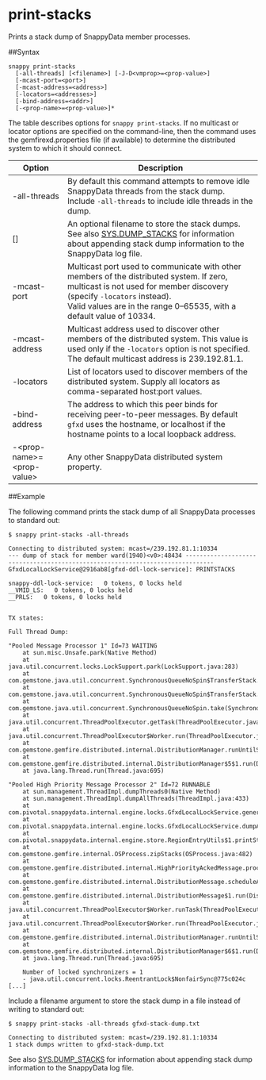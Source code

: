# print-stacks

Prints a stack dump of SnappyData member processes.

##Syntax

``` pre
snappy print-stacks
  [-all-threads] [<filename>] [-J-D<vmprop>=<prop-value>]
  [-mcast-port=<port>]
  [-mcast-address=<address>]
  [-locators=<addresses>]
  [-bind-address=<addr>]
  [-<prop-name>=<prop-value>]*
```

The table describes options for `snappy print-stacks`. If no multicast or locator options are specified on the command-line, then the command uses the <span class="ph filepath">gemfirexd.properties</span> file (if available) to determine the distributed system to which it should connect.

|Option|Description|
|-|-|
|-all-threads|By default this command attempts to remove idle SnappyData threads from the stack dump. Include `-all-threads` to include idle threads in the dump.|
|[<filename>]|An optional filename to store the stack dumps. See also [SYS.DUMP_STACKS](../../reference/inbuilt/dump-stacks.md) for information about appending stack dump information to the SnappyData log file.|
|-mcast-port|Multicast port used to communicate with other members of the distributed system. If zero, multicast is not used for member discovery (specify `-locators` instead).</br>Valid values are in the range 0–65535, with a default value of 10334.|
|-mcast-address|Multicast address used to discover other members of the distributed system. This value is used only if the `-locators` option is not specified.</br>The default multicast address is 239.192.81.1.|
|-locators|List of locators used to discover members of the distributed system. Supply all locators as comma-separated host:port values.|
|-bind-address|The address to which this peer binds for receiving peer-to-peer messages. By default `gfxd` uses the hostname, or localhost if the hostname points to a local loopback address.|
|-&lt;prop-name&gt;=&lt;prop-value&gt;|Any other SnappyData distributed system property.|

##Example

The following command prints the stack dump of all SnappyData processes to standard out:

``` pre
$ snappy print-stacks -all-threads

Connecting to distributed system: mcast=/239.192.81.1:10334
--- dump of stack for member ward(1940)<v0>:48434 ------------------------------------------------------------------------------
GfxdLocalLockService@2916ab8[gfxd-ddl-lock-service]: PRINTSTACKS

snappy-ddl-lock-service:   0 tokens, 0 locks held
__VMID_LS:   0 tokens, 0 locks held
__PRLS:   0 tokens, 0 locks held


TX states:

Full Thread Dump:

"Pooled Message Processor 1" Id=73 WAITING
    at sun.misc.Unsafe.park(Native Method)
    at java.util.concurrent.locks.LockSupport.park(LockSupport.java:283)
    at com.gemstone.java.util.concurrent.SynchronousQueueNoSpin$TransferStack.awaitFulfill(SynchronousQueueNoSpin.java:451)
    at com.gemstone.java.util.concurrent.SynchronousQueueNoSpin$TransferStack.transfer(SynchronousQueueNoSpin.java:352)
    at com.gemstone.java.util.concurrent.SynchronousQueueNoSpin.take(SynchronousQueueNoSpin.java:886)
    at java.util.concurrent.ThreadPoolExecutor.getTask(ThreadPoolExecutor.java:957)
    at java.util.concurrent.ThreadPoolExecutor$Worker.run(ThreadPoolExecutor.java:917)
    at com.gemstone.gemfire.distributed.internal.DistributionManager.runUntilShutdown(DistributionManager.java:728)
    at com.gemstone.gemfire.distributed.internal.DistributionManager$5$1.run(DistributionManager.java:1023)
    at java.lang.Thread.run(Thread.java:695)

"Pooled High Priority Message Processor 2" Id=72 RUNNABLE
    at sun.management.ThreadImpl.dumpThreads0(Native Method)
    at sun.management.ThreadImpl.dumpAllThreads(ThreadImpl.java:433)
    at com.pivotal.snappydata.internal.engine.locks.GfxdLocalLockService.generateThreadDump(GfxdLocalLockService.java:373)
    at com.pivotal.snappydata.internal.engine.locks.GfxdLocalLockService.dumpAllRWLocks(GfxdLocalLockService.java:362)
    at com.pivotal.snappydata.internal.engine.store.RegionEntryUtils$1.printStacks(RegionEntryUtils.java:1360)
    at com.gemstone.gemfire.internal.OSProcess.zipStacks(OSProcess.java:482)
    at com.gemstone.gemfire.distributed.internal.HighPriorityAckedMessage.process(HighPriorityAckedMessage.java:174)
    at com.gemstone.gemfire.distributed.internal.DistributionMessage.scheduleAction(DistributionMessage.java:415)
    at com.gemstone.gemfire.distributed.internal.DistributionMessage$1.run(DistributionMessage.java:483)
    at java.util.concurrent.ThreadPoolExecutor$Worker.runTask(ThreadPoolExecutor.java:895)
    at java.util.concurrent.ThreadPoolExecutor$Worker.run(ThreadPoolExecutor.java:918)
    at com.gemstone.gemfire.distributed.internal.DistributionManager.runUntilShutdown(DistributionManager.java:728)
    at com.gemstone.gemfire.distributed.internal.DistributionManager$6$1.run(DistributionManager.java:1060)
    at java.lang.Thread.run(Thread.java:695)

    Number of locked synchronizers = 1
    - java.util.concurrent.locks.ReentrantLock$NonfairSync@775c024c
[...]
```

Include a filename argument to store the stack dump in a file instead of writing to standard out:

``` pre
$ snappy print-stacks -all-threads gfxd-stack-dump.txt

Connecting to distributed system: mcast=/239.192.81.1:10334
1 stack dumps written to gfxd-stack-dump.txt
```

See also [SYS.DUMP_STACKS](../../reference/inbuilt/dump-stacks.md) for information about appending stack dump information to the SnappyData log file.


